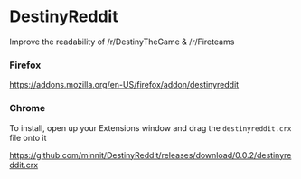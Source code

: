 # DestinyReddit

Improve the readability of /r/DestinyTheGame & /r/Fireteams

### Firefox

https://addons.mozilla.org/en-US/firefox/addon/destinyreddit

### Chrome

To install, open up your Extensions window and drag the `destinyreddit.crx` file onto it

https://github.com/minnit/DestinyReddit/releases/download/0.0.2/destinyreddit.crx
